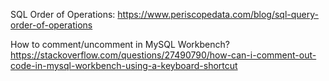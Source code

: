SQL Order of Operations: https://www.periscopedata.com/blog/sql-query-order-of-operations

How to comment/uncomment in  MySQL Workbench? https://stackoverflow.com/questions/27490790/how-can-i-comment-out-code-in-mysql-workbench-using-a-keyboard-shortcut
